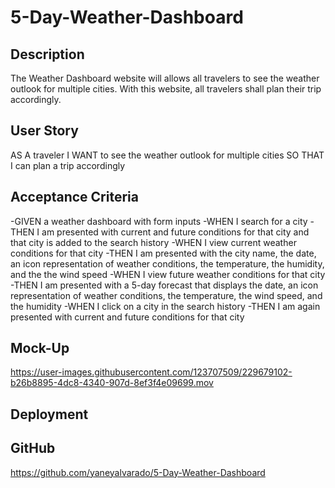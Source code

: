 # 5-Day-Weather-Dashboard

## Description
The Weather Dashboard website will allows all travelers to see the weather outlook for multiple cities.
With this website, all travelers shall plan their trip accordingly. 

## User Story
AS A traveler
I WANT to see the weather outlook for multiple cities
SO THAT I can plan a trip accordingly

## Acceptance Criteria
-GIVEN a weather dashboard with form inputs
-WHEN I search for a city
-THEN I am presented with current and future conditions for that city and that city is added to the search history
-WHEN I view current weather conditions for that city
-THEN I am presented with the city name, the date, an icon representation of weather conditions, the temperature, the humidity, and the the wind speed
-WHEN I view future weather conditions for that city
-THEN I am presented with a 5-day forecast that displays the date, an icon representation of weather conditions, the temperature, the wind speed, and the humidity
-WHEN I click on a city in the search history
-THEN I am again presented with current and future conditions for that city

## Mock-Up
https://user-images.githubusercontent.com/123707509/229679102-b26b8895-4dc8-4340-907d-8ef3f4e09699.mov

## Deployment

## GitHub
https://github.com/yaneyalvarado/5-Day-Weather-Dashboard